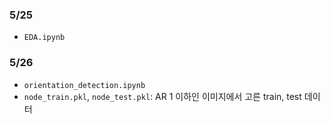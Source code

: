 ### 5/25
* `EDA.ipynb`
### 5/26
* `orientation_detection.ipynb`
* `node_train.pkl`, `node_test.pkl`: AR 1 이하인 이미지에서 고른 train, test 데이터
